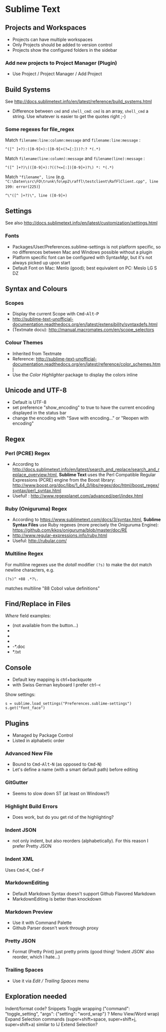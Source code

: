 Sublime Text
============

## Projects and Workspaces

- Projects can have multiple workspaces
- Only Projects should be added to version control
- Projects show the configured folders in the sidebar

### Add new projects to Project Manager (Plugin)

- Use Project / Project Manager / Add Project


## Build Systems

See http://docs.sublimetext.info/en/latest/reference/build_systems.html

- Difference between `cmd` and `shell_cmd`: `cmd` is an array, `shell_cmd` a string. Use whatever is easier to get the quotes right ;-)

### Some regexes for file_regex

Match `filename:line:column:message` and `filename:line:message` :

    ^([^ ]+?):([0-9]+):([0-9]+(?=[:]))?:? *(.*)

Match `filename(line:column):message` and `filename(line):message` :

    ^([^ ]+?)\(([0-9]+):?((?<=[:])[0-9]+)?\) *: *(.*)

Match `"filename", line` (e.g. `"C:\Daten\src\FO\trunk\fo\ep2\raffl\testclient\RafFlClient.cpp", line 199: error(225)`)

    ^\"([^ ]+?)\", line ([0-9]+)


## Settings

See also http://docs.sublimetext.info/en/latest/customization/settings.html

### Fonts

- Packages/User/Preferences.sublime-settings is not platform specific, so no
  differences between Mac and Windows possible without a plugin
- Platform specific font can be configured with SyntaxMgr, but it's not always picked up upon start
- Default Font on Mac: Menlo (good); best equivalent on PC: Meslo LG S DZ


## Syntax and Colours

### Scopes

- Display the current Scope with <kbd>Cmd</kbd>-<kbd>Alt</kbd>-<kbd>P</kbd>
- http://sublime-text-unofficial-documentation.readthedocs.org/en/latest/extensibility/syntaxdefs.html
- (Textmate docu): http://manual.macromates.com/en/scope_selectors

### Colour Themes

- Inherited from Textmate
- Reference: http://sublime-text-unofficial-documentation.readthedocs.org/en/latest/reference/color_schemes.html
- Use the *Color Highlighter* package to display the colors inline

## Unicode and UTF-8

- Default is UTF-8
- set preference "show_encoding" to true to have the current encoding displayed in the status bar
- change the encoding with "Save with encoding..." or "Reopen with encoding"


## Regex

### Perl (PCRE) Regex

- According to http://docs.sublimetext.info/en/latest/search_and_replace/search_and_replace_overview.html,
  **Sublime Text** uses the Perl Compatible Regular Expressions (PCRE) engine from the Boost library:
  http://www.boost.org/doc/libs/1_44_0/libs/regex/doc/html/boost_regex/syntax/perl_syntax.html
- Useful! : http://www.regexplanet.com/advanced/perl/index.html

### Ruby (Oniguruma) Regex

- According to https://www.sublimetext.com/docs/3/syntax.html,
  **Sublime Syntax Files** use Ruby regexes (more precisely the Oniguruma Engine):
  https://github.com/kkos/oniguruma/blob/master/doc/RE
- http://www.regular-expressions.info/ruby.html
- Useful: http://rubular.com/

### Multiline Regex

For multiline regexes use the *dotall* modifier `(?s)` to make the dot match newline characters, e.g.

    (?s)^ +88 .*?\.

matches multiline "88 Cobol value definitions"


## Find/Replace in Files

*Where* field examples:

- <project> (not available from the button...)
- <current file>
- <open files>
- <open folders>
- -*.doc
- *.txt


## Console

- Default key mapping is ctrl+backquote
- with Swiss German keyboard I prefer ctrl-<

Show settings:

    s = sublime.load_settings("Preferences.sublime-settings")
    s.get("font_face")


## Plugins

- Managed by Package Control
- Listed in alphabetic order


### Advanced New File

- Bound to <kbd>Cmd</kbd>-<kbd>Alt</kbd>-<kbd>N</kbd> (as opposed to <kbd>Cmd</kbd>-<kbd>N</kbd>)
- Let's define a name (with a smart default path) before editing


### GitGutter

- Seems to slow down ST (at least on Windows?)


### Highlight Build Errors

- Does work, but do you get rid of the highlighting?


### Indent JSON

- not only indent, but also reorders (alphabetically). For this reason I prefer Pretty JSON


### Indent XML

Uses <kbd>Cmd</kbd>-<kbd>K</kbd>, <kbd>Cmd</kbd>-<kbd>F</kbd>


### MarkdownEditing

- Default Markdown Syntax doesn't support Github Flavored Markdown
- MarkdownEditing is better than knockdown

### Markdown Preview

- Use it with Command Palette
- Github Parser doesn't work through proxy


### Pretty JSON

- Format (Pretty Print) just pretty prints (good thing! 'Indent JSON' also reorder, which I hate...)


### Trailing Spaces

- Use it via *Edit / Trailing Spaces* menu


## Exploration needed

Indent/format code?
Snippets
Toggle wrapping ("command": "toggle_setting", "args": {"setting": "word_wrap"} ? Menu View/Word wrap)
Expand Selection commands (super+shift+space, super+shift+j, super+shift+a) similar to IJ Extend Selection?
